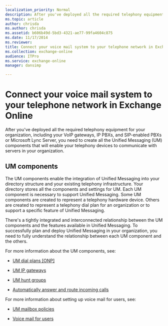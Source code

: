 ```yaml
---
localization_priority: Normal
description: After you've deployed all the required telephony equipment for your organization, including your VoIP gateways, IP PBXs, and SIP-enabled PBXs or Microsoft Lync Server, you need to create all the Unified Messaging (UM) components that will enable your telephony devices to communicate with servers in your organization.
ms.topic: article
author: chrisda
ms.author: chrisda
ms.assetid: b606b49d-5bd3-4321-ae77-99fa4604c875
ms.date: 11/17/2014
ms.reviewer: 
title: Connect your voice mail system to your telephone network in Exchange Online
ms.collection: exchange-online
audience: ITPro
ms.service: exchange-online
manager: dansimp

---
```


# Connect your voice mail system to your telephone network in Exchange Online

After you've deployed all the required telephony equipment for your organization, including your VoIP gateways, IP PBXs, and SIP-enabled PBXs or Microsoft Lync Server, you need to create all the Unified Messaging (UM) components that will enable your telephony devices to communicate with servers in your organization.

## UM components

The UM components enable the integration of Unified Messaging into your directory structure and your existing telephony infrastructure. Your directory stores all the components and settings for UM. Each UM component is necessary to support Unified Messaging. Some UM components are created to represent a telephony hardware device. Others are created to represent a telephony dial plan for an organization or to support a specific feature of Unified Messaging.

There's a tightly integrated and interconnected relationship between the UM components and the features available in Unified Messaging. To successfully plan and deploy Unified Messaging in your organization, you need to fully understand the relationship between each UM component and the others.

For more information about the UM components, see:

- [UM dial plans [ONP]](um-dial-plans.md)

- [UM IP gateways](um-ip-gateways.md)

- [UM hunt groups](um-hunt-groups.md)

- [Automatically answer and route incoming calls](../../voice-mail-unified-messaging/automatically-answer-and-route-calls/automatically-answer-and-route-calls.md)

For more information about setting up voice mail for users, see:

- [UM mailbox policies](../../voice-mail-unified-messaging/set-up-voice-mail/um-mailbox-policies.md)

- [Voice mail for users](../../voice-mail-unified-messaging/set-up-voice-mail/voice-mail-for-users.md)



